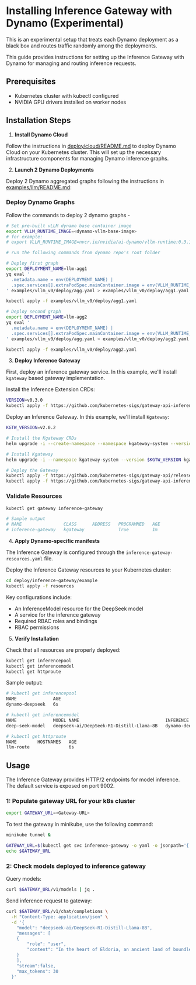 # Installing Inference Gateway with Dynamo (Experimental)

This is an experimental setup that treats each Dynamo deployment as a black box and routes traffic randomly among the deployments.

This guide provides instructions for setting up the Inference Gateway with Dynamo for managing and routing inference requests.

## Prerequisites

- Kubernetes cluster with kubectl configured
- NVIDIA GPU drivers installed on worker nodes

## Installation Steps

1. **Install Dynamo Cloud**

Follow the instructions in [deploy/cloud/README.md](../../deploy/cloud/README.md) to deploy Dynamo Cloud on your Kubernetes cluster. This will set up the necessary infrastructure components for managing Dynamo inference graphs.

2. **Launch 2 Dynamo Deployments**

Deploy 2 Dynamo aggregated graphs following the instructions in [examples/llm/README.md](../../examples/llm/README.md):

### Deploy Dynamo Graphs

Follow the commands to deploy 2 dynamo graphs -

```bash
# Set pre-built vLLM dynamo base container image
export VLLM_RUNTIME_IMAGE=<dynamo-vllm-base-image>
# for example:
# export VLLM_RUNTIME_IMAGE=nvcr.io/nvidia/ai-dynamo/vllm-runtime:0.3.1

# run the following commands from dynamo repo's root folder

# Deploy first graph
export DEPLOYMENT_NAME=llm-agg1
yq eval '
  .metadata.name = env(DEPLOYMENT_NAME) |
  .spec.services[].extraPodSpec.mainContainer.image = env(VLLM_RUNTIME_IMAGE)
' examples/vllm_v0/deploy/agg.yaml > examples/vllm_v0/deploy/agg1.yaml

kubectl apply -f examples/vllm_v0/deploy/agg1.yaml

# Deploy second graph
export DEPLOYMENT_NAME=llm-agg2
yq eval '
  .metadata.name = env(DEPLOYMENT_NAME) |
  .spec.services[].extraPodSpec.mainContainer.image = env(VLLM_RUNTIME_IMAGE)
' examples/vllm_v0/deploy/agg.yaml > examples/vllm_v0/deploy/agg2.yaml

kubectl apply -f examples/vllm_v0/deploy/agg2.yaml
```

3. **Deploy Inference Gateway**

First, deploy an inference gateway service. In this example, we'll install `kgateway` based gateway implementation.

Install the Inference Extension CRDs:
```bash
VERSION=v0.3.0
kubectl apply -f https://github.com/kubernetes-sigs/gateway-api-inference-extension/releases/download/$VERSION/manifests.yaml
```

Deploy an Inference Gateway. In this example, we'll install `Kgateway`:
```bash
KGTW_VERSION=v2.0.2

# Install the Kgateway CRDs
helm upgrade -i --create-namespace --namespace kgateway-system --version $KGTW_VERSION kgateway-crds oci://cr.kgateway.dev/kgateway-dev/charts/kgateway-crds

# Install Kgateway
helm upgrade -i --namespace kgateway-system --version $KGTW_VERSION kgateway oci://cr.kgateway.dev/kgateway-dev/charts/kgateway --set inferenceExtension.enabled=true

# Deploy the Gateway
kubectl apply -f https://github.com/kubernetes-sigs/gateway-api/releases/download/v1.3.0/standard-install.yaml
kubectl apply -f https://github.com/kubernetes-sigs/gateway-api-inference-extension/raw/main/config/manifests/gateway/kgateway/gateway.yaml
```

### Validate Resources
```bash
kubectl get gateway inference-gateway

# Sample output
# NAME                CLASS      ADDRESS   PROGRAMMED   AGE
# inference-gateway   kgateway             True         1m
```

4. **Apply Dynamo-specific manifests**

The Inference Gateway is configured through the `inference-gateway-resources.yaml` file.

Deploy the Inference Gateway resources to your Kubernetes cluster:

```bash
cd deploy/inference-gateway/example
kubectl apply -f resources
```

Key configurations include:
- An InferenceModel resource for the DeepSeek model
- A service for the inference gateway
- Required RBAC roles and bindings
- RBAC permissions

5. **Verify Installation**

Check that all resources are properly deployed:

```bash
kubectl get inferencepool
kubectl get inferencemodel
kubectl get httproute
```

Sample output:

```bash
# kubectl get inferencepool
NAME              AGE
dynamo-deepseek   6s

# kubectl get inferencemodel
NAME              MODEL NAME                                 INFERENCE POOL    CRITICALITY   AGE
deep-seek-model   deepseek-ai/DeepSeek-R1-Distill-Llama-8B   dynamo-deepseek   Critical      6s

# kubectl get httproute
NAME        HOSTNAMES   AGE
llm-route               6s
```

## Usage

The Inference Gateway provides HTTP/2 endpoints for model inference. The default service is exposed on port 9002.

### 1: Populate gateway URL for your k8s cluster
```bash
export GATEWAY_URL=<Gateway-URL>
```

To test the gateway in minikube, use the following command:
```bash
minikube tunnel &

GATEWAY_URL=$(kubectl get svc inference-gateway -o yaml -o jsonpath='{.spec.clusterIP}')
echo $GATEWAY_URL
```

### 2: Check models deployed to inference gateway

Query models:
```bash
curl $GATEWAY_URL/v1/models | jq .
```

Send inference request to gateway:

```bash
curl $GATEWAY_URL/v1/chat/completions \
  -H "Content-Type: application/json" \
  -d '{
    "model": "deepseek-ai/DeepSeek-R1-Distill-Llama-8B",
    "messages": [
    {
        "role": "user",
        "content": "In the heart of Eldoria, an ancient land of boundless magic and mysterious creatures, lies the long-forgotten city of Aeloria. Once a beacon of knowledge and power, Aeloria was buried beneath the shifting sands of time, lost to the world for centuries. You are an intrepid explorer, known for your unparalleled curiosity and courage, who has stumbled upon an ancient map hinting at ests that Aeloria holds a secret so profound that it has the potential to reshape the very fabric of reality. Your journey will take you through treacherous deserts, enchanted forests, and across perilous mountain ranges. Your Task: Character Background: Develop a detailed background for your character. Describe their motivations for seeking out Aeloria, their skills and weaknesses, and any personal connections to the ancient city or its legends. Are they driven by a quest for knowledge, a search for lost familt clue is hidden."
    }
    ],
    "stream":false,
    "max_tokens": 30
  }'
```
